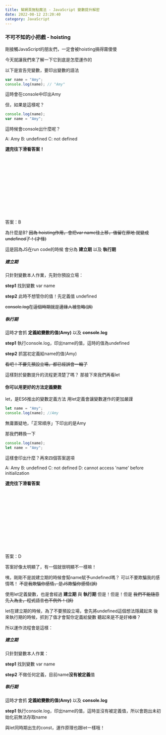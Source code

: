 ```yaml
---
title: 幫網頁施點魔法 - JavaScript 變數提升解密
date: 2022-08-12 23:20:40
category: JavaScript
---
```

### 不可不知的小把戲 - hoisting

剛接觸JavaScript的朋友們，一定會被hoisting搞得霧傻傻

今天就讓我們來了解一下它到底是怎麼運作的

以下是宣告完變數，要印出變數的語法

```javascript
var name = "Amy";
console.log(name); // "Amy"
```
這時會在console中印出Amy


但，如果是這樣呢？

```javascript
console.log(name);
var name = "Amy";
```

這時候會console出什麼呢？

A: Amy
B: undefined
C: not defined

**選完往下滑看答案！**

</br>
</br>
</br>
</br>
</br>
</br>
</br>
</br>
</br>
</br>
</br>

答案：B


為什麼是B?
~~因為 hoisting作用，會把var name往上移，值留在原地
就變成undefined了！(才怪)~~

這是因為JS在run code的時候
會分為 **建立期** 以及 **執行期**

##### 建立期

只針對變數本人作業，先對你預設立場：

**step1** 找到變數 var name 

**step2** 此時不想管你的值！先定義值 undefined

~~console.log在這個時期就是邊緣人被忽略(誤)~~

##### 執行期

這時才會抓 **定義給變數的值(Amy)** 以及 **console.log**

**step1** 執行console.log，印出name的值，這時的值為undefined

**step2** 抓當初定義給name的值(Amy)

~~看吧！不要先預設立場，都已經誤會一輪了~~

這樣對於變數提升的流程更清楚了嗎？
那接下來我們再看let

#### 你可以用更好的方法定義變數

let，是ES6推出的變數定義方法
用let定義會讓變數運作的更加嚴謹

```javascript
let name = "Amy";
console.log(name); //Amy
```

無庸置疑地，「正常順序」下印出的是Amy

那我們轉換一下

```javascript
console.log(name);
let name = "Amy";
```

這樣會印出什麼？再來四個答案選項

A: Amy
B: undefined
C: not defined
D: cannot access 'name' before initialization

**選完往下滑看答案**

</br>
</br>
</br>
</br>
</br>
</br>
</br>
</br>
</br>
</br>
</br>


答案：D

答案好像太明顯了，有一個就很明顯不一樣嘛！

咦，剛剛不是說建立期的時候會幫name賦予undefined嗎？
可以不要欺騙我的感情嗎！
~~不是我欺騙你感情，是JS欺騙你感情(誤)~~

使用let定義變數，也是會經過 **建立期** 與 **執行期**
但是！但是！但是
~~我們不能隨意先入為主，程式語言也不例外！(誤)~~

let在建立期的時候，為了不要預設立場，會先將undefined這個想法隱藏起來
後來執行期的時候，抓到了值才會幫你定義給變數
聽起來是不是好棒棒？

所以運作流程會是這樣：

##### 建立期

只針對變數本人作業：

**step1** 找到變數 var name 

**step2** 不做任何定義，目前name**沒有被定義**值

##### 執行期

這時才會抓 **定義給變數的值(Amy)** 以及 **console.log**

**step1** 執行console.log，印出name的值，這時並沒有被定義值，所以會跑出未初始化前無法存取name

與let同時期出生的const，運作原理也跟let一樣哦！
